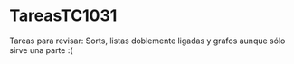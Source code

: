 # TareasTC1031

Tareas para revisar: Sorts, listas doblemente ligadas y grafos aunque sólo sirve una parte :(
